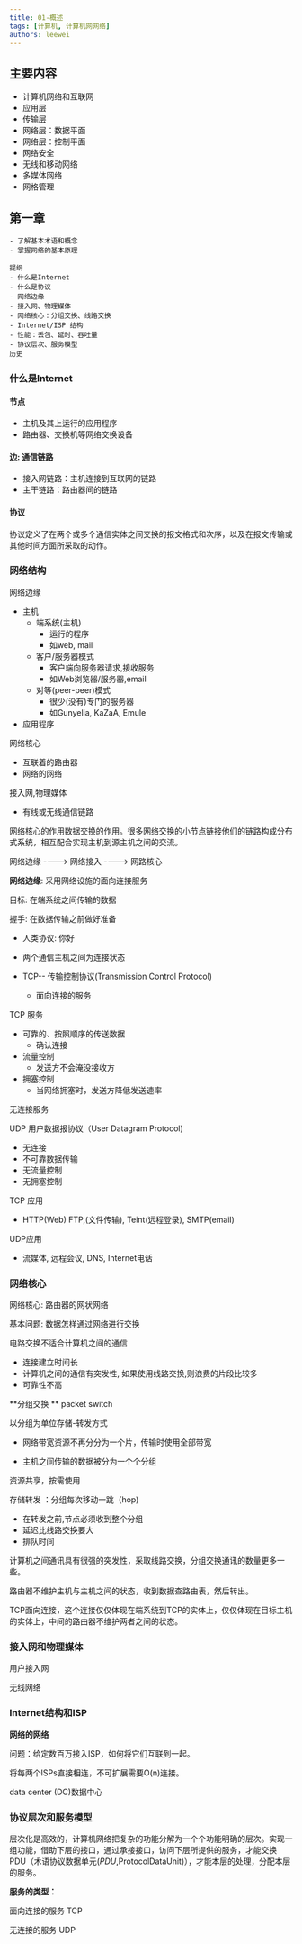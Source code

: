 ```yaml
---
title: 01-概述
tags: [计算机, 计算机网网络]
authors: leewei
---
```


## 主要内容

- 计算机网络和互联网
- 应用层
- 传输层
- 网络层：数据平面
- 网络层：控制平面
- 网络安全
- 无线和移动网络
- 多媒体网络
- 网格管理



## 第一章

```
- 了解基本术语和概念
- 掌握网络的基本原理

提纲
- 什么是Internet
- 什么是协议
- 网络边缘
- 接入网、物理媒体
- 网络核心：分组交换、线路交换
- Internet/ISP 结构
- 性能：丢包、延时、吞吐量
- 协议层次、服务模型
历史
```



### 什么是Internet

#### 节点

- 主机及其上运行的应用程序
- 路由器、交换机等网络交换设备

#### 边: 通信链路

- 接入网链路：主机连接到互联网的链路
- 主干链路：路由器间的链路

#### 协议

协议定义了在两个或多个通信实体之间交换的报文格式和次序，以及在报文传输或其他时间方面所采取的动作。

### 网络结构

网络边缘

- 主机
  - 端系统(主机)
    - 运行的程序
    - 如web, mail
  - 客户/服务器模式
    - 客户端向服务器请求,接收服务
    - 如Web浏览器/服务器,email
  - 对等(peer-peer)模式
    - 很少(没有)专门的服务器
    - 如Gunyelia, KaZaA, Emule
- 应用程序

网络核心

- 互联着的路由器
- 网络的网络

接入网,物理媒体

- 有线或无线通信链路

网络核心的作用数据交换的作用。很多网络交换的小节点链接他们的链路构成分布式系统，相互配合实现主机到源主机之间的交流。

网络边缘 ----> 网络接入 ----> 网路核心

**网络边缘**: 采用网络设施的面向连接服务

目标: 在端系统之间传输的数据

握手: 在数据传输之前做好准备

- 人类协议: 你好 

- 两个通信主机之间为连接状态
- TCP-- 传输控制协议(Transmission Control Protocol) 
  - 面向连接的服务

TCP 服务

- 可靠的、按照顺序的传送数据
  - 确认连接
- 流量控制
  - 发送方不会淹没接收方
- 拥塞控制
  - 当网络拥塞时，发送方降低发送速率

无连接服务

UDP 用户数据报协议（User Datagram Protocol) 

- 无连接
- 不可靠数据传输
- 无流量控制
- 无拥塞控制

TCP 应用

- HTTP(Web) FTP,(文件传输), Teint(远程登录), SMTP(email)

UDP应用

- 流媒体, 远程会议, DNS, Internet电话



### 网络核心

网络核心: 路由器的网状网络

基本问题: 数据怎样通过网络进行交换



电路交换不适合计算机之间的通信

- 连接建立时间长
- 计算机之间的通信有突发性, 如果使用线路交换,则浪费的片段比较多
- 可靠性不高



**分组交换 ** packet switch

以分组为单位存储-转发方式

- 网络带宽资源不再分分为一个片，传输时使用全部带宽

- 主机之间传输的数据被分为一个个分组

资源共享，按需使用

存储转发 ：分组每次移动一跳（hop)

- 在转发之前,节点必须收到整个分组
- 延迟比线路交换要大
-  排队时间

计算机之间通讯具有很强的突发性，采取线路交换，分组交换通讯的数量更多一些。

路由器不维护主机与主机之间的状态，收到数据查路由表，然后转出。

 TCP面向连接，这个连接仅仅体现在端系统到TCP的实体上，仅仅体现在目标主机的实体上，中间的路由器不维护两者之间的状态。



### 接入网和物理媒体

用户接入网

无线网络

### Internet结构和ISP

**网络的网络**

问题：给定数百万接入ISP，如何将它们互联到一起。

将每两个ISPs直接相连，不可扩展需要O(n)连接。

data center (DC)数据中心

### 协议层次和服务模型

层次化是高效的，计算机网络把复杂的功能分解为一个个功能明确的层次。实现一组功能，借助下层的接口，通过承接接口，访问下层所提供的服务，才能交换PDU（术语协议数据单元(*PDU*,ProtocolDataUnit)），才能本层的处理，分配本层的服务。

**服务的类型：**

面向连接的服务 TCP

无连接的服务 UDP



